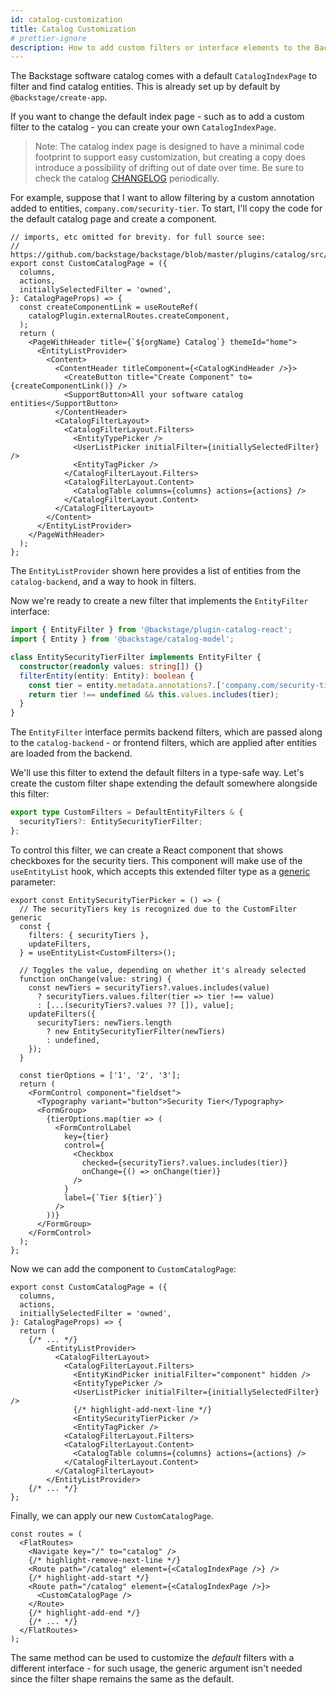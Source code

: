 ```yaml
---
id: catalog-customization
title: Catalog Customization
# prettier-ignore
description: How to add custom filters or interface elements to the Backstage software catalog
---
```


The Backstage software catalog comes with a default `CatalogIndexPage` to filter
and find catalog entities. This is already set up by default by
`@backstage/create-app`.

If you want to change the default index page - such as to add a custom filter to
the catalog - you can create your own `CatalogIndexPage`.

> Note: The catalog index page is designed to have a minimal code footprint to
> support easy customization, but creating a copy does introduce a possibility
> of drifting out of date over time. Be sure to check the catalog
> [CHANGELOG](https://github.com/backstage/backstage/blob/master/plugins/catalog/CHANGELOG.md)
> periodically.

For example, suppose that I want to allow filtering by a custom annotation added
to entities, `company.com/security-tier`. To start, I'll copy the code for the
default catalog page and create a component.

```tsx
// imports, etc omitted for brevity. for full source see:
// https://github.com/backstage/backstage/blob/master/plugins/catalog/src/components/CatalogPage/DefaultCatalogPage.tsx
export const CustomCatalogPage = ({
  columns,
  actions,
  initiallySelectedFilter = 'owned',
}: CatalogPageProps) => {
  const createComponentLink = useRouteRef(
    catalogPlugin.externalRoutes.createComponent,
  );
  return (
    <PageWithHeader title={`${orgName} Catalog`} themeId="home">
      <EntityListProvider>
        <Content>
          <ContentHeader titleComponent={<CatalogKindHeader />}>
            <CreateButton title="Create Component" to={createComponentLink()} />
            <SupportButton>All your software catalog entities</SupportButton>
          </ContentHeader>
          <CatalogFilterLayout>
            <CatalogFilterLayout.Filters>
              <EntityTypePicker />
              <UserListPicker initialFilter={initiallySelectedFilter} />
              <EntityTagPicker />
            </CatalogFilterLayout.Filters>
            <CatalogFilterLayout.Content>
              <CatalogTable columns={columns} actions={actions} />
            </CatalogFilterLayout.Content>
          </CatalogFilterLayout>
        </Content>
      </EntityListProvider>
    </PageWithHeader>
  );
};
```

The `EntityListProvider` shown here provides a list of entities from the
`catalog-backend`, and a way to hook in filters.

Now we're ready to create a new filter that implements the `EntityFilter`
interface:

```ts
import { EntityFilter } from '@backstage/plugin-catalog-react';
import { Entity } from '@backstage/catalog-model';

class EntitySecurityTierFilter implements EntityFilter {
  constructor(readonly values: string[]) {}
  filterEntity(entity: Entity): boolean {
    const tier = entity.metadata.annotations?.['company.com/security-tier'];
    return tier !== undefined && this.values.includes(tier);
  }
}
```

The `EntityFilter` interface permits backend filters, which are passed along to
the `catalog-backend` - or frontend filters, which are applied after entities
are loaded from the backend.

We'll use this filter to extend the default filters in a type-safe way. Let's
create the custom filter shape extending the default somewhere alongside this
filter:

```ts
export type CustomFilters = DefaultEntityFilters & {
  securityTiers?: EntitySecurityTierFilter;
};
```

To control this filter, we can create a React component that shows checkboxes
for the security tiers. This component will make use of the
`useEntityList` hook, which accepts this extended filter type as a
[generic](https://www.typescriptlang.org/docs/handbook/2/generics.html)
parameter:

```tsx
export const EntitySecurityTierPicker = () => {
  // The securityTiers key is recognized due to the CustomFilter generic
  const {
    filters: { securityTiers },
    updateFilters,
  } = useEntityList<CustomFilters>();

  // Toggles the value, depending on whether it's already selected
  function onChange(value: string) {
    const newTiers = securityTiers?.values.includes(value)
      ? securityTiers.values.filter(tier => tier !== value)
      : [...(securityTiers?.values ?? []), value];
    updateFilters({
      securityTiers: newTiers.length
        ? new EntitySecurityTierFilter(newTiers)
        : undefined,
    });
  }

  const tierOptions = ['1', '2', '3'];
  return (
    <FormControl component="fieldset">
      <Typography variant="button">Security Tier</Typography>
      <FormGroup>
        {tierOptions.map(tier => (
          <FormControlLabel
            key={tier}
            control={
              <Checkbox
                checked={securityTiers?.values.includes(tier)}
                onChange={() => onChange(tier)}
              />
            }
            label={`Tier ${tier}`}
          />
        ))}
      </FormGroup>
    </FormControl>
  );
};
```

Now we can add the component to `CustomCatalogPage`:

```tsx
export const CustomCatalogPage = ({
  columns,
  actions,
  initiallySelectedFilter = 'owned',
}: CatalogPageProps) => {
  return (
    {/* ... */}
        <EntityListProvider>
          <CatalogFilterLayout>
            <CatalogFilterLayout.Filters>
              <EntityKindPicker initialFilter="component" hidden />
              <EntityTypePicker />
              <UserListPicker initialFilter={initiallySelectedFilter} />
              {/* highlight-add-next-line */}
              <EntitySecurityTierPicker />
              <EntityTagPicker />
            <CatalogFilterLayout.Filters>
            <CatalogFilterLayout.Content>
              <CatalogTable columns={columns} actions={actions} />
            </CatalogFilterLayout.Content>
          </CatalogFilterLayout>
        </EntityListProvider>
    {/* ... */}
};
```

Finally, we can apply our new `CustomCatalogPage`.

```tsx title="packages/app/src/App.tsx"
const routes = (
  <FlatRoutes>
    <Navigate key="/" to="catalog" />
    {/* highlight-remove-next-line */}
    <Route path="/catalog" element={<CatalogIndexPage />} />
    {/* highlight-add-start */}
    <Route path="/catalog" element={<CatalogIndexPage />}>
      <CustomCatalogPage />
    </Route>
    {/* highlight-add-end */}
    {/* ... */}
  </FlatRoutes>
);
```

The same method can be used to customize the _default_ filters with a different
interface - for such usage, the generic argument isn't needed since the filter
shape remains the same as the default.
